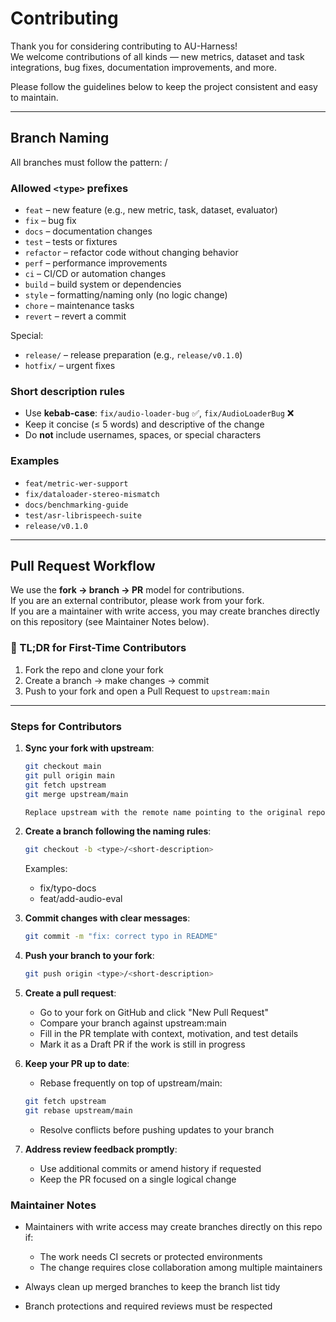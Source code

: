 # Contributing

Thank you for considering contributing to AU-Harness!  
We welcome contributions of all kinds — new metrics, dataset and task integrations, bug fixes, documentation improvements, and more.  

Please follow the guidelines below to keep the project consistent and easy to maintain.

---

## Branch Naming

All branches must follow the pattern:
<type>/<short-description>

### Allowed `<type>` prefixes
- `feat` – new feature (e.g., new metric, task, dataset, evaluator)
- `fix` – bug fix
- `docs` – documentation changes
- `test` – tests or fixtures
- `refactor` – refactor code without changing behavior
- `perf` – performance improvements
- `ci` – CI/CD or automation changes
- `build` – build system or dependencies
- `style` – formatting/naming only (no logic change)
- `chore` – maintenance tasks
- `revert` – revert a commit

Special:
- `release/` – release preparation (e.g., `release/v0.1.0`)
- `hotfix/` – urgent fixes

### Short description rules
- Use **kebab-case**: `fix/audio-loader-bug` ✅, `fix/AudioLoaderBug` ❌
- Keep it concise (≤ 5 words) and descriptive of the change
- Do **not** include usernames, spaces, or special characters

### Examples
- `feat/metric-wer-support`
- `fix/dataloader-stereo-mismatch`
- `docs/benchmarking-guide`
- `test/asr-librispeech-suite`
- `release/v0.1.0`

---

## Pull Request Workflow

We use the **fork → branch → PR** model for contributions.  
If you are an external contributor, please work from your fork.  
If you are a maintainer with write access, you may create branches directly on this repository (see Maintainer Notes below).

### 🚀 TL;DR for First-Time Contributors
1. Fork the repo and clone your fork  
2. Create a branch → make changes → commit  
3. Push to your fork and open a Pull Request to `upstream:main`  

---

### Steps for Contributors

1. **Sync your fork with upstream**:  
   ```bash
   git checkout main
   git pull origin main
   git fetch upstream
   git merge upstream/main

   Replace upstream with the remote name pointing to the original repository.

2. **Create a branch following the naming rules**:
   ```bash
   git checkout -b <type>/<short-description>
   ```
   Examples:
   - fix/typo-docs
   - feat/add-audio-eval

3. **Commit changes with clear messages**:
    ```bash
    git commit -m "fix: correct typo in README"
    ```

4. **Push your branch to your fork**:
    ```bash
    git push origin <type>/<short-description>
    ```

5. **Create a pull request**:
    - Go to your fork on GitHub and click "New Pull Request"
    - Compare your branch against upstream:main
    - Fill in the PR template with context, motivation, and test details
    - Mark it as a Draft PR if the work is still in progress  
   
6. **Keep your PR up to date**:
    - Rebase frequently on top of upstream/main:
    ```bash
    git fetch upstream
    git rebase upstream/main
    ```
    - Resolve conflicts before pushing updates to your branch

7. **Address review feedback promptly**:
    - Use additional commits or amend history if requested
    - Keep the PR focused on a single logical change

### Maintainer Notes

- Maintainers with write access may create branches directly on this repo if:
    - The work needs CI secrets or protected environments
    - The change requires close collaboration among multiple maintainers

- Always clean up merged branches to keep the branch list tidy
- Branch protections and required reviews must be respected
